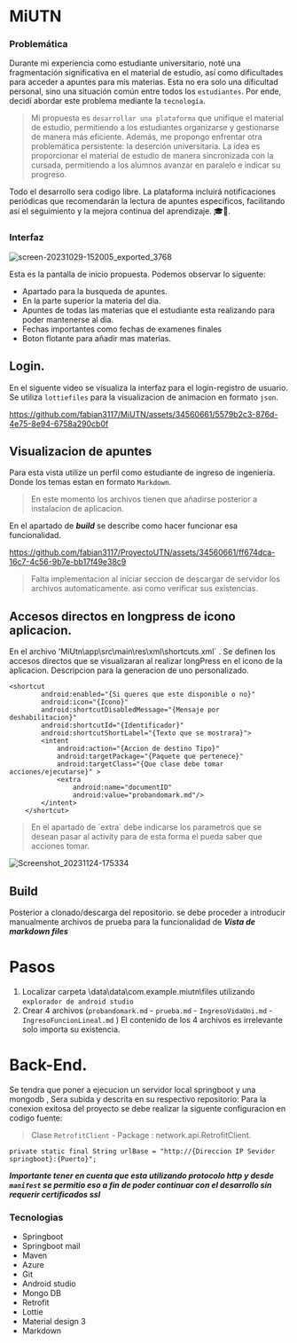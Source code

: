 # MiUTN
### Problemática
Durante mi experiencia como estudiante universitario, noté una fragmentación significativa en el material de estudio, así como dificultades para acceder a apuntes para mis materias. Esta no era solo una dificultad personal, sino una situación común entre todos los `estudiantes`. Por ende, decidí abordar este problema mediante la `tecnología`.


>Mi propuesta es `desarrollar una plataforma` que unifique el material de estudio, 
permitiendo a los estudiantes organizarse y gestionarse de manera más eficiente. Además, me propongo enfrentar otra problemática persistente: la deserción universitaria. La idea es proporcionar el material de estudio de manera sincronizada con la cursada, permitiendo a los alumnos avanzar en paralelo e indicar su progreso.

Todo el desarrollo sera codigo libre.
La plataforma incluirá notificaciones periódicas que recomendarán la lectura de apuntes específicos, facilitando así el seguimiento y la mejora continua del aprendizaje. 🎓🚀.

### Interfaz
![screen-20231029-152005_exported_3768](https://github.com/fabian3117/MiUTN/assets/34560661/44d0e84b-a9f3-4589-9339-7cbcbd68b1a5)

Esta es la pantalla de inicio propuesta. Podemos observar lo siguente:
- Apartado para la busqueda de apuntes.
- En la parte superior la materia del dia.
- Apuntes de todas las materias que el estudiante esta realizando para poder mantenerse al dia.
- Fechas importantes como fechas de examenes finales
- Boton flotante para añadir mas materias.

## Login.
En el siguente video se visualiza la interfaz para el login-registro de usuario.
Se utiliza `lottiefiles` para la visualizacion de animacion en formato `json`. 

https://github.com/fabian3117/MiUTN/assets/34560661/5579b2c3-876d-4e75-8e94-6758a290cb0f

## Visualizacion de apuntes
Para esta vista utilize un perfil como estudiante de ingreso de ingenieria. Donde los temas estan en formato `Markdown`.
> En este momento los archivos tienen que añadirse posterior a instalacion de aplicacion.

En el apartado de ***build*** se describe como hacer funcionar esa funcionalidad.


https://github.com/fabian3117/ProyectoUTN/assets/34560661/ff674dca-16c7-4c56-9b7e-bb17f49e38c9
> Falta implementacion al iniciar seccion de descargar de servidor los archivos automaticamente. asi como verificar sus existencias.
## Accesos directos en longpress de icono aplicacion.
En el archivo 'MiUtn\app\src\main\res\xml\shortcuts.xml` . Se definen los accesos directos que se visualizaran al realizar longPress en el icono de la aplicacion. 
Descripcion para la generacion de uno personalizado.
```
<shortcut
        android:enabled="{Si queres que este disponible o no}"
        android:icon="{Icono}"
        android:shortcutDisabledMessage="{Mensaje por deshabilitacion}"
        android:shortcutId="{Identificador}"
        android:shortcutShortLabel="{Texto que se mostrara}">
        <intent
            android:action="{Accion de destino Tipo}"
            android:targetPackage="{Paquete que pertenece}"
            android:targetClass="{Que clase debe tomar acciones/ejecutarse}" >
            <extra
                android:name="documentID"
                android:value="probandomark.md"/>
        </intent>
    </shortcut>
```
> En el apartado de ´extra´ debe indicarse los parametros que se desean pasar al activity para de esta forma el pueda saber que acciones tomar.

![Screenshot_20231124-175334](https://github.com/fabian3117/ProyectoUTN/assets/34560661/cb41f9bb-a2c0-4af5-aa59-fc156172201b)

## Build
Posterior a clonado/descarga del repositorio. se debe proceder a introducir manualmente archivos de prueba para la funcionalidad de ***Vista de markdown files***
# Pasos
1. Localizar carpeta \data\data\com.example.miutn\files utilizando `explorador de android studio`
2. Crear 4 archivos (`probandomark.md` - `prueba.md` - `IngresoVidaUni.md` - `IngresoFuncionLineal.md` ) El contenido de los 4 archivos es irrelevante solo importa su existencia.
# Back-End.
Se tendra que poner a ejecucion un servidor local springboot y una mongodb , Sera subida y descrita en su respectivo repositorio:
Para la conexion exitosa del proyecto se debe realizar la siguente configuracion en codigo fuente:
> Clase `RetrofitClient` - Package : network.api.RetrofitClient. 
```
private static final String urlBase = "http://{Direccion IP Sevidor springboot}:{Puerto}";
```
***Importante tener en cuenta que esta utilizando protocolo http y desde `manifest` se permitio eso a fin de poder continuar con el desarrollo sin requerir certificados ssl***

### Tecnologias
- Springboot
- Springboot mail
- Maven
- Azure
- Git
- Android studio
- Mongo DB
- Retrofit
- Lottie
- Material design 3
- Markdown
